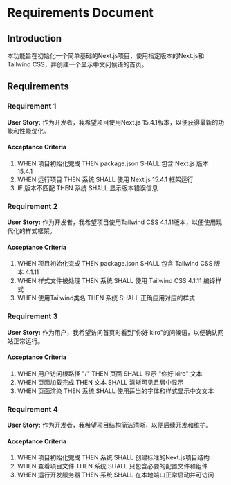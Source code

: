 # Requirements Document

## Introduction

本功能旨在初始化一个简单基础的Next.js项目，使用指定版本的Next.js和Tailwind CSS，并创建一个显示中文问候语的首页。

## Requirements

### Requirement 1

**User Story:** 作为开发者，我希望项目使用Next.js 15.4.1版本，以便获得最新的功能和性能优化。

#### Acceptance Criteria

1. WHEN 项目初始化完成 THEN package.json SHALL 包含 Next.js 版本 15.4.1
2. WHEN 运行项目 THEN 系统 SHALL 使用 Next.js 15.4.1 框架运行
3. IF 版本不匹配 THEN 系统 SHALL 显示版本错误信息

### Requirement 2

**User Story:** 作为开发者，我希望项目使用Tailwind CSS 4.1.11版本，以便使用现代化的样式框架。

#### Acceptance Criteria

1. WHEN 项目初始化完成 THEN package.json SHALL 包含 Tailwind CSS 版本 4.1.11
2. WHEN 样式文件被处理 THEN 系统 SHALL 使用 Tailwind CSS 4.1.11 编译样式
3. WHEN 使用Tailwind类名 THEN 系统 SHALL 正确应用对应的样式

### Requirement 3

**User Story:** 作为用户，我希望访问首页时看到"你好 kiro"的问候语，以便确认网站正常运行。

#### Acceptance Criteria

1. WHEN 用户访问根路径 "/" THEN 页面 SHALL 显示 "你好 kiro" 文本
2. WHEN 页面加载完成 THEN 文本 SHALL 清晰可见且居中显示
3. WHEN 页面渲染 THEN 系统 SHALL 使用适当的字体和样式显示中文文本

### Requirement 4

**User Story:** 作为开发者，我希望项目结构简洁清晰，以便后续开发和维护。

#### Acceptance Criteria

1. WHEN 项目初始化完成 THEN 系统 SHALL 创建标准的Next.js项目结构
2. WHEN 查看项目文件 THEN 系统 SHALL 只包含必要的配置文件和组件
3. WHEN 运行开发服务器 THEN 系统 SHALL 在本地端口正常启动并可访问